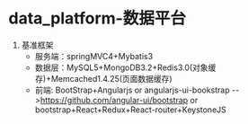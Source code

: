 # data_platform-数据平台
1. 基准框架
    * 服务端：springMVC4+Mybatis3
    * 数据层：MySQL5+MongoDB3.2+Redis3.0(对象缓存)+Memcached1.4.25(页面数据缓存)
    * 前端:  BootStrap+Angularjs
            or
            angularjs-ui-bookstrap -->https://github.com/angular-ui/bootstrap
            or
            bootstrap+React+Redux+React-router+KeystoneJS